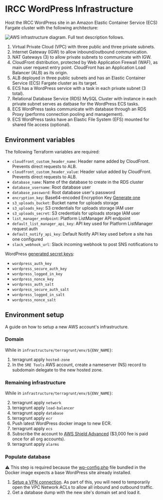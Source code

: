 # IRCC WordPress Infrastructure

Host the IRCC WordPress site in an Amazon Elastic Container Service (ECS) Fargate cluster with the following architecture:

![AWS infrastructure diagram.  Full text description follows.](docs/architecture-aws-wordpress-fargate.png)

1. Virtual Private Cloud (VPC) with three public and three private subnets.
1. Internet Gateway (IGW) to allow inbound/outbound communication.
1. NAT Gateways (3) to allow private subnets to communicate with IGW.
1. CloudFront distribution, protected by Web Application Firewall (WAF), as main user request entry point.  CloudFront has an Application Load Balancer (ALB) as its origin.
1. ALB deployed in three public subnets and has an Elastic Container Service (ECS) Fargate cluster as its target.
1. ECS has a WordPress service with a task in each private subnet (3 total).
1. Relational Database Service (RDS) MySQL Cluster with instance in each private subnet serves as datbase for the WordPress ECS tasks.  
1. ECS WordPress tasks communicate with database through an RDS Proxy (performs connection pooling and management).
1. ECS WordPress tasks have an Elastic File System (EFS) mounted for shared file access (optional).

## Environment variables

The following Terraform variables are required:
* `cloudfront_custom_header_name`: Header name added by CloudFront. Prevents direct requests to ALB.
* `cloudfront_custom_header_value`: Header value added by CloudFront.  Prevents direct requests to ALB.
* `database_name`: Name of the database to create in the RDS cluster
* `database_username`: Root database user
* `database_password`: Root database user's password
* `encryption_key`: Base64-encoded Encryption Key [Generate one](https://github.com/cds-snc/gc-articles#config)
* `s3_uploads_bucket`: Bucket name for uploads storage
* `s3_uploads_key`: S3 credentials for uploads storage IAM user
* `s3_uploads_secret`: S3 credentials for uploads storage IAM user
* `list_manager_endpoint`: Platform ListManager API endpoint
* `default_list_manager_api_key`: API key used for Platform ListManager request auth
* `default_notify_api_key`: Default Notify API key used before a site has one configured
* `slack_webhook_url`: Slack incoming webhook to post SNS notifications to

WordPress [generated secret keys](https://api.wordpress.org/secret-key/1.1/salt/):
* `wordpress_auth_key`
* `wordpress_secure_auth_key`
* `wordpress_logged_in_key`
* `wordpress_nonce_key`
* `wordpress_auth_salt`
* `wordpress_secure_auth_salt`
* `wordpress_logged_in_salt`
* `wordpress_nonce_salt`

## Environment setup

A guide on how to setup a new AWS account's infrastructure.

### Domain
While in `infrastructure/terragrunt/env/${ENV_NAME}`:

1. terragrunt apply `hosted-zone`
2. In the `SRE Tools` AWS account, create a nameserver (NS) record to subdomain delegate to the new hosted zone.  

### Remaining infrastructure
While in `infrastructure/terragrunt/env/${ENV_NAME}`:

2. terragrunt apply `network`
3. terragrunt apply `load-balancer`
4. terragrunt apply `database`
4. terragrunt apply `ecr`
5. Push latest WordPress docker image to new ECR.
6. terragrunt apply `ecs`
7. Subscribe the account to [AWS Shield Advanced](https://docs.aws.amazon.com/waf/latest/developerguide/enable-ddos-prem.html) ($3,000 fee is paid once for all org accounts).
8. terragrunt apply `alarms`

### Populate database
:warning: This step is required because the [wp-config.php](../wordpress/wp-config.php#L132) file bundled in the Docker image expects a base WordPress site already installed.
1. [Setup a VPN connection](https://docs.google.com/document/d/1uFZ2josUt9-3fbohwauR8n2ACzel5wNqHtEgN8xepvE/edit).  As part of this, you will need to temporarily open the VPC Network ACLs to allow all inbound and outbound traffic.
2. Get a database dump with the new site's domain set and load it.
